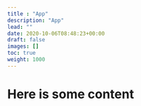 ```yaml
---
title : "App"
description: "App"
lead: ""
date: 2020-10-06T08:48:23+00:00
draft: false
images: []
toc: true
weight: 1000
---
```


# Here is some content
